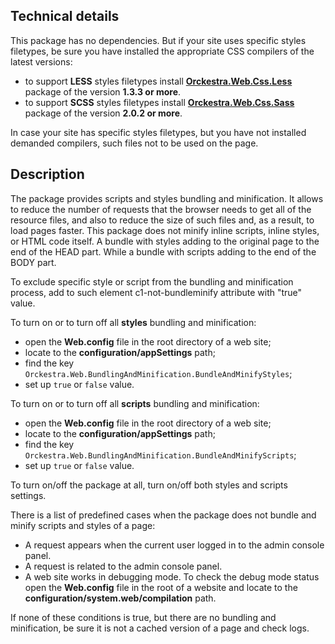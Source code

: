 ## Technical details
This package has no dependencies. But if your site uses specific styles filetypes, be sure you have installed the appropriate CSS compilers of the latest versions:
- to support **LESS** styles filetypes install [**Orckestra.Web.Css.Less**](https://github.com/Orckestra/CMS-Packages/tree/master/Composite.Web.Css.Less) package of the version **1.3.3 or more**.
- to support **SCSS** styles filetypes install [**Orckestra.Web.Css.Sass**](https://github.com/Orckestra/CMS-Packages/tree/master/Composite.Web.Css.Sass) package of the version **2.0.2 or more**.

In case your site has specific styles filetypes, but you have not installed demanded compilers, such files not to be used on the page.

## Description
The package provides scripts and styles bundling and minification. It allows to reduce the number of requests that the browser needs to get all of the resource files, and also to reduce the size of such files and, as a result, to load pages faster. This package does not minify inline scripts, inline styles, or HTML code itself.
A bundle with styles adding to the original page to the end of the HEAD part. While a bundle with scripts adding to the end of the BODY part.

To exclude specific style or script from the bundling and minification process, add to such element c1-not-bundleminify attribute with "true" value.

To turn on or to turn off all **styles** bundling and minification:
  - open the **Web.config** file in the root directory of a web site;
  - locate to the **configuration/appSettings** path;
  - find the key `Orckestra.Web.BundlingAndMinification.BundleAndMinifyStyles`;
  - set up `true` or `false` value.
  
  To turn on or to turn off all **scripts** bundling and minification:
  - open the **Web.config** file in the root directory of a web site;
  - locate to the **configuration/appSettings** path;
  - find the key `Orckestra.Web.BundlingAndMinification.BundleAndMinifyScripts`;
  - set up `true` or `false` value.
  
  To turn on/off the package at all, turn on/off both styles and scripts settings.
  
  There is a list of predefined cases when the package does not bundle and minify scripts and styles of a page:
  - A request appears when the current user logged in to the admin console panel.
  - A request is related to the admin console panel.
  - A web site works in debugging mode. To check the debug mode status open the **Web.config** file in the root of a website and locate to the **configuration/system.web/compilation** path.

If none of these conditions is true, but there are no bundling and minification, be sure it is not a cached version of a page and check logs.
